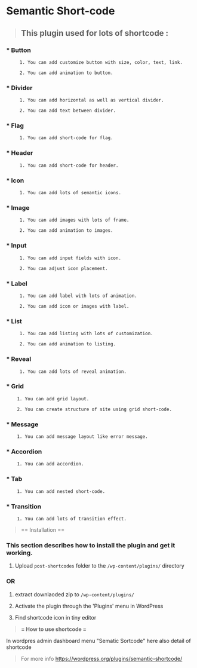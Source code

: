 # Semantic Short-code

> ## This plugin used for lots of shortcode :


### * Button

         1. You can add customize button with size, color, text, link.

         2. You can add animation to button.

### * Divider

         1. You can add horizontal as well as vertical divider.

         2. You can add text between divider.

### * Flag

         1. You can add short-code for flag. 

### * Header

         1. You can add short-code for header. 

### * Icon

         1. You can add lots of semantic icons.

### * Image

         1. You can add images with lots of frame.

         2. You can add animation to images.

### * Input

         1. You can add input fields with icon.

         2. You can adjust icon placement.

### * Label

         1. You can add label with lots of animation.

         2. You can add icon or images with label.

### * List

         1. You can add listing with lots of customization.

         2. You can add animation to listing.

### * Reveal

         1. You can add lots of reveal animation.

### * Grid

        1. You can add grid layout.

        2. You can create structure of site using grid short-code.

### * Message

        1. You can add message layout like error message.

### * Accordion

        1. You can add accordion.

### * Tab

        1. You can add nested short-code.

### * Transition

        1. You can add lots of transition effect.

> == Installation ==

### This section describes how to install the plugin and get it working.


1. Upload `post-shortcodes` folder to the `/wp-content/plugins/` directory

 ### OR

1. extract downlaoded zip to `/wp-content/plugins/`

2. Activate the plugin through the 'Plugins' menu in WordPress

3. Find shortcode icon in tiny editor

>  **= How to use shortcode =**

In wordpres admin dashboard menu "Sematic Sortcode" here also detail of shortcode

> For more info https://wordpress.org/plugins/semantic-shortcode/
